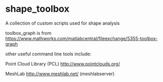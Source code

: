 # shape_toolbox
A collection of custom scripts used for shape analysis

toolbox_graph is from https://www.mathworks.com/matlabcentral/fileexchange/5355-toolbox-graph

other useful command line tools include:

Point Cloud Library (PCL) http://www.pointclouds.org/

MeshLab http://www.meshlab.net/ (meshlabserver)
